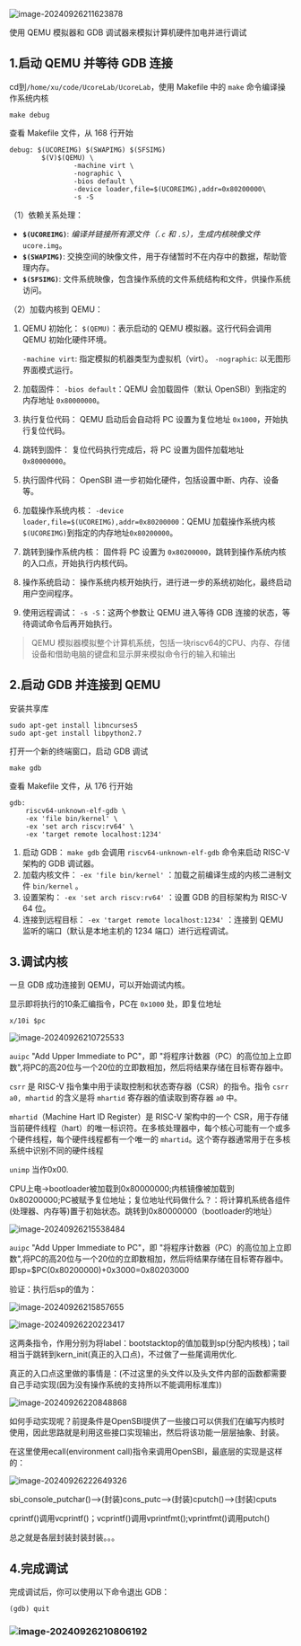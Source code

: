 ![image-20240926211623878](C:\Users\20605\AppData\Roaming\Typora\typora-user-images\image-20240926211623878.png)

使用 QEMU 模拟器和 GDB 调试器来模拟计算机硬件加电并进行调试

## 1.启动 QEMU 并等待 GDB 连接
cd到`/home/xu/code/UcoreLab/UcoreLab`，使用 Makefile 中的 `make` 命令编译操作系统内核
```
make debug
```
查看 Makefile 文件，从 168 行开始
```
debug: $(UCOREIMG) $(SWAPIMG) $(SFSIMG)
        $(V)$(QEMU) \
                -machine virt \
                -nographic \
                -bios default \
                -device loader,file=$(UCOREIMG),addr=0x80200000\
                -s -S
```
（1）依赖关系处理：
- **`$(UCOREIMG)`**: *编译并链接所有源文件（`.c` 和 `.S`），生成内核映像文件* `ucore.img`。
- **`$(SWAPIMG)`**: 交换空间的映像文件，用于存储暂时不在内存中的数据，帮助管理内存。
- **`$(SFSIMG)`**: 文件系统映像，包含操作系统的文件系统结构和文件，供操作系统访问。

（2）加载内核到 QEMU：
1. QEMU 初始化：
    `$(QEMU)`：表示启动的 QEMU 模拟器。这行代码会调用 QEMU 初始化硬件环境。
    
    `-machine virt`: 指定模拟的机器类型为虚拟机（virt）。 
    `-nographic`: 以无图形界面模式运行。
    
2. 加载固件：
    `-bios default`：QEMU 会加载固件（默认 OpenSBI）到指定的内存地址 `0x80000000`。
3. 执行复位代码：
    QEMU 启动后会自动将 PC 设置为复位地址 `0x1000`，开始执行复位代码。
4. 跳转到固件：
    复位代码执行完成后，将 PC 设置为固件加载地址 `0x80000000`。
5. 执行固件代码：
    OpenSBI 进一步初始化硬件，包括设置中断、内存、设备等。
6. 加载操作系统内核：
    `-device loader,file=$(UCOREIMG),addr=0x80200000`：QEMU 加载操作系统内核`$(UCOREIMG)`到指定的内存地址`0x80200000`。
7. 跳转到操作系统内核：
    固件将 PC 设置为 `0x80200000`，跳转到操作系统内核的入口点，开始执行内核代码。
8. 操作系统启动：
    操作系统内核开始执行，进行进一步的系统初始化，最终启动用户空间程序。
9. 使用远程调试：
    `-s -S`：这两个参数让 QEMU 进入等待 GDB 连接的状态，等待调试命令后再开始执行。

>QEMU 模拟器模拟整个计算机系统，包括一块riscv64的CPU、内存、存储设备和借助电脑的键盘和显示屏来模拟命令行的输入和输出
## 2.启动 GDB 并连接到 QEMU
安装共享库
```
sudo apt-get install libncurses5
sudo apt-get install libpython2.7
```
打开一个新的终端窗口，启动 GDB 调试
```
make gdb
```

查看 Makefile 文件，从 176 行开始
```
gdb:
    riscv64-unknown-elf-gdb \
    -ex 'file bin/kernel' \
    -ex 'set arch riscv:rv64' \
    -ex 'target remote localhost:1234'
```
1. 启动 GDB：
    `make gdb` 会调用 `riscv64-unknown-elf-gdb` 命令来启动 RISC-V 架构的 GDB 调试器。
2. 加载内核文件：
    `-ex 'file bin/kernel'` ：加载之前编译生成的内核二进制文件 `bin/kernel` 。
3. 设置架构：
    `-ex 'set arch riscv:rv64'` ：设置 GDB 的目标架构为 RISC-V 64 位。
4. 连接到远程目标：
     `-ex 'target remote localhost:1234'` ：连接到 QEMU 监听的端口（默认是本地主机的 1234 端口）进行远程调试。
## 3.调试内核
一旦 GDB 成功连接到 QEMU，可以开始调试内核。

显示即将执行的10条汇编指令，PC在 `0x1000` 处，即复位地址
```
x/10i $pc
```
![image-20240926210725533](C:\Users\20605\AppData\Roaming\Typora\typora-user-images\image-20240926210725533.png)

`auipc`  "Add Upper Immediate to PC"，即 "将程序计数器（PC）的高位加上立即数",将PC的高20位与一个20位的立即数相加，然后将结果存储在目标寄存器中。

`csrr` 是 RISC-V 指令集中用于读取控制和状态寄存器（CSR）的指令。指令 `csrr a0, mhartid` 的含义是将 `mhartid` 寄存器的值读取到寄存器 `a0` 中。

`mhartid`（Machine Hart ID Register）是 RISC-V 架构中的一个 CSR，用于存储当前硬件线程（hart）的唯一标识符。在多核处理器中，每个核心可能有一个或多个硬件线程，每个硬件线程都有一个唯一的 `mhartid`。这个寄存器通常用于在多核系统中识别不同的硬件线程

`unimp` 当作0x00.

CPU上电->bootloader被加载到0x80000000;内核镜像被加载到0x80200000;PC被赋予复位地址；复位地址代码做什么？：将计算机系统各组件(处理器、内存等)置于初始状态。跳转到0x80000000（bootloader的地址）

![image-20240926215538484](C:\Users\20605\AppData\Roaming\Typora\typora-user-images\image-20240926215538484.png)

`auipc`  "Add Upper Immediate to PC"，即 "将程序计数器（PC）的高位加上立即数",将PC的高20位与一个20位的立即数相加，然后将结果存储在目标寄存器中。即sp=$PC(0x80200000)+0x3000=0x80203000

验证：执行后sp的值为：

![image-20240926215857655](C:\Users\20605\AppData\Roaming\Typora\typora-user-images\image-20240926215857655.png)

![image-20240926220223417](C:\Users\20605\AppData\Roaming\Typora\typora-user-images\image-20240926220223417.png)

这两条指令，作用分别为将label：bootstacktop的值加载到sp(分配内核栈)；tail相当于跳转到kern_init(真正的入口点)，不过做了一些尾调用优化.

真正的入口点这里做的事情是：(不过这里的头文件以及头文件内部的函数都需要自己手动实现(因为没有操作系统的支持所以不能调用标准库))

![image-20240926220848868](C:\Users\20605\AppData\Roaming\Typora\typora-user-images\image-20240926220848868.png)

如何手动实现呢？前提条件是OpenSBI提供了一些接口可以供我们在编写内核时使用，因此思路就是利用这些接口实现输出，然后将该功能一层层抽象、封装。

在这里使用ecall(environment call)指令来调用OpenSBI，最底层的实现是这样的：

![image-20240926222649326](C:\Users\20605\AppData\Roaming\Typora\typora-user-images\image-20240926222649326.png)

sbi_console_putchar()-->(封装)cons_putc-->(封装)cputch()-->(封装)cputs

cprintf()调用vcprintf()；vcprintf()调用vprintfmt();vprintfmt()调用putch()

总之就是各层封装封装封装。。。

## 4.完成调试
完成调试后，你可以使用以下命令退出 GDB：
```text
(gdb) quit
```

### ![image-20240926210806192](C:\Users\20605\AppData\Roaming\Typora\typora-user-images\image-20240926210806192.png)